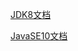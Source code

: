 

[JDK8文档](https://docs.oracle.com/javase/8/docs/api/index.html)

[JavaSE10文档](https://docs.oracle.com/javase/10/docs/api/overview-summary.html)